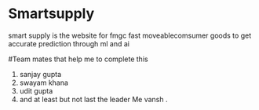 # Smartsupply
smart supply is the website for fmgc fast moveablecomsumer goods to get accurate prediction through ml and ai 

#Team mates that help me to complete this
1. sanjay gupta
2. swayam khana
3. udit gupta
4. and at least but not last the leader Me vansh .
